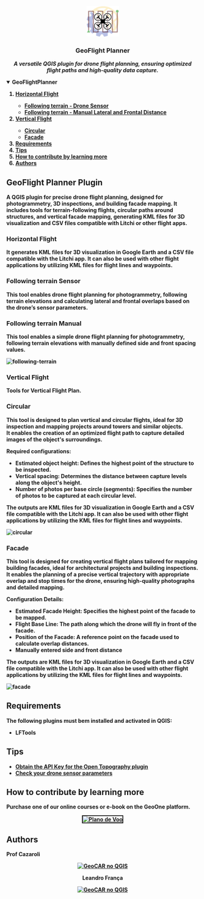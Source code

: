 <!-- PROJECT LOGO -->
<p align="center">
    <img src="https://github.com/OpenGeoOne/qgis-drone-flight-planner/blob/main/images/GeoFlightPlanner.png" alt="Logo" width="85" height="80">
  <h3 align="center">GeoFlight Planner</h3>
  <p align="center">
    <b><i>A versatile QGIS plugin for drone flight planning, ensuring optimized flight paths and high-quality data capture.</i><b>
    <br />
  </p>
</p>
        
        
<!-- TABLE OF CONTENTS -->
<details open="open">
  <summary>GeoFlightPlanner</summary>
  <ol>
      <li><a href='#horizontal-flight'>Horizontal Flight</a></li>
         <ul>
           <li><a href="#following-terrain-sensor">Following terrain - Drone Sensor</a></li>
           <li><a href="#following-terrain-manual">Following terrain - Manual Lateral and Frontal Distance</a></li>
        </ul>
      <li><a href='#vertical-flight'>Vertical Flight</a></li>
        <ul>
          <li><a href="#circular">Circular</a></li>
          <li><a href="#facade">Facade</a></li>
       </ul>
    <li><a href="#requirements">Requirements</a></li>
    <li><a href="#tips">Tips</a></li>
    <li><a href="#how-to-contribute-by-learning-more">How to contribute by learning more</a></li>
    <li><a href="#authors">Authors</a></li>
  </ol>
</details>


## GeoFlight Planner Plugin
<p>A QGIS plugin for precise drone flight planning, designed for photogrammetry, 3D inspections, and building facade mapping. It includes tools for terrain-following flights, circular paths around structures, and vertical facade mapping, generating KML files for 3D visualization and CSV files compatible with Litchi or other flight apps.<br></p>

### Horizontal Flight
It generates KML files for 3D visualization in Google Earth and a CSV file compatible with the Litchi app.
It can also be used with other flight applications by utilizing KML files for flight lines and waypoints.
<div align="center">
</div>

### Following terrain Sensor
This tool enables drone flight planning for photogrammetry, following terrain elevations and calculating lateral and frontal overlaps based on the <b>drone’s sensor parameters</b>.

### Following terrain Manual
This tool enables a simple drone flight planning for photogrammetry, following terrain elevations with manually defined side and front spacing values.

![following-terrain](https://github.com/user-attachments/assets/86042dcb-0d89-4c7b-9789-f989d6d86e91)

### Vertical Flight
Tools for Vertical Flight Plan.
<div align="center">
</div>

### Circular
This tool is designed to plan vertical and circular flights, ideal for 3D inspection and mapping projects around towers and similar objects.<br>
It enables the creation of an optimized flight path to capture detailed images of the object's surroundings.
<p><b>Required configurations:</b></p>
<ul>
  <li><b>Estimated object height:</b><span> Defines the highest point of the structure to be inspected.<o:p></o:p></span></li>
  <li class="MsoNormal" style=""><b><span>Vertical spacing:</span></b><span> Determines the distance between capture levels along the object's height.<o:p></o:p></span></li>
  <li class="MsoNormal" style=""><b><span>Number of photos per base circle (segments):</span></b><span> Specifies the number of photos to be captured at each circular level.<o:p></o:p></span></li>
</ul>
<p><span>The outputs are <b>KML</b> files for 3D visualization in <b>Google Earth</b> and a <b>CSV</b> file compatible with the <b>Litchi app</b>. It can also be used with other flight applications by utilizing the KML files for flight lines and waypoints.</span></p>

![circular](https://github.com/user-attachments/assets/166372ad-0bed-4ca4-be2b-14b03dd5350d)


### Facade
This tool is designed for creating vertical flight plans tailored for mapping building facades, ideal for architectural projects and building inspections.
It enables the planning of a precise vertical trajectory with appropriate overlap and stop times for the drone, ensuring high-quality photographs and detailed mapping.</span></p>
<p class="MsoNormal"><b>Configuration Details:</b></p>
<ul style="margin-top: 0cm;" type="disc">
  <li><b><span>Estimated Facade Height:</span></b><span> Specifies the highest point of the facade to be mapped.</span></li>
  <li><b><span>Flight Base Line:</span></b><span> The path along which the drone will fly in front of the facade.</span></li>
  <li><b><span>Position of the Facade:</span></b><span> A reference point on the facade used to calculate overlap distances.</span></li>
  <li><b><span>Manually entered side and front distance</span></b><span></li>
</ul>
<p class="MsoNormal"><span>The outputs are <b>KML</b> files for 3D visualization in <b>Google Earth</b> and a <b>CSV</b> file compatible with the <b>Litchi app</b>. It can also be used with other flight applications by utilizing the KML files for flight lines and waypoints.</span></p>

![facade](https://github.com/user-attachments/assets/6566854d-cc7a-48f4-9016-2230e5657ddb)


## Requirements
The following plugins must bem installed and activated in QGIS:
<ul style="margin-top: 0cm;" type="disc">
  <li><b>LFTools</b></li>
</ul>

## Tips
<ul style="margin-top: 0cm;" type="disc">
  <li><a href="https://geoone.com.br/opentopography-qgis/" target="_blank">Obtain the API Key for the Open Topography plugin</a><o:p></o:p></span></li>
  <li><a href="https://geoone.com.br/plano-de-voo-para-drone-com-python/#sensor" target="_blank">Check your drone sensor parameters</a><o:p></o:p></li>
</ul>

## How to contribute by learning more
Purchase one of our online courses or e-book on the GeoOne platform.
<div style="text-align: center;"><a
 href="https://geoone.com.br/pvplanodevoo2"><img
 style="border: 2px solid ;" alt="Plano de Voo"
 title="PLANO DE VOO NO QGIS"
 src="https://geoone.com.br/wp-content/uploads/2025/01/Plano-de-voo-no-QGIS.jpg"></a>
<br>
</div>


## Authors
Prof Cazaroli 
<div style="text-align: center;"><a
 href="https://www.linkedin.com/in/prof-cazaroli-458377274/" target="_blank"><img
 style="border: 0px solid ;width: 20px" alt="GeoCAR no QGIS"
 title="Prof Cazaroli"
 src="https://user-images.githubusercontent.com/52215653/163875911-3ff4d34b-bf67-4b2b-9d2c-8525c1c011a6.png"></a>
<br>

Leandro França
<div style="text-align: center;"><a
 href="https://www.linkedin.com/in/leandro-fran%C3%A7a-93093714b/" target="_blank"><img
 style="border: 0px solid ;width: 20px" alt="GeoCAR no QGIS"
 title="Leandro França"
 src="https://user-images.githubusercontent.com/52215653/163875911-3ff4d34b-bf67-4b2b-9d2c-8525c1c011a6.png"></a>
<br>

